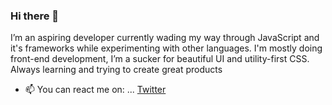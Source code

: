 ### Hi there 👋

I’m an aspiring developer currently wading my way through
                JavaScript and it's frameworks while experimenting with other
                languages. I'm mostly doing front-end development, I’m a sucker
                for beautiful UI and utility-first CSS. Always learning and trying to create great products
                


- 📫  You can react me on: ... [Twitter](https://twitter.com/mrpbennett) 

